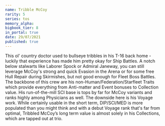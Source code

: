 ```yaml
---
name: Tribble McCoy
rarity: 5
series: tos
memory_alpha:
bigbook_tier: 8
in_portal: true
date: 29/07/2021
published: true
---
```


This ol' country doctor used to bullseye tribbles in his T-16 back home - luckily that experience has made him pretty okay for Ship Battles. A notch below stalwarts like Laborer Spock or Admiral Janeway, you can still leverage McCoy's strong and quick Evasion in the Arena or for some free Hull Repair during Skirmishes, but not good enough for Fleet Boss Battles. The backbone of this crew are his non-Human/Federation/Starfleet Traits which provide everything from Anti-matter and Event bonuses to Collection value. His run-of-the-mill SCI base is tops by far for McCoy variants and ranks highly among Physicians as well. The downside here is his Voyage work. While certainly usable in the short term, DIP/SCI/MED is more populated than you might think and with a debut Voyage rank that's far from optimal, Tribbled McCoy’s long term value is almost solely in his Collections, which are tapped out at trio.
